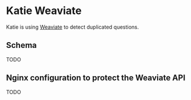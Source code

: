 # Katie Weaviate

Katie is using [Weaviate](https://www.semi.technology/developers/weaviate/current/) to detect duplicated questions.

## Schema

TODO

## Nginx configuration to protect the Weaviate API

TODO
